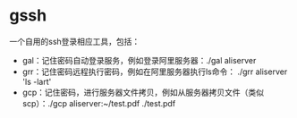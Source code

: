# gssh
一个自用的ssh登录相应工具，包括：
- gal：记住密码自动登录服务，例如登录阿里服务器：./gal aliserver
- grr：记住密码远程执行密码，例如在阿里服务器执行ls命令： ./grr aliserver 'ls -lart'
- gcp：记住密码，进行服务器文件拷贝，例如从服务器拷贝文件（类似scp）：./gcp aliserver:~/test.pdf ./test.pdf
